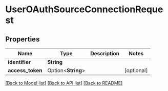 # UserOAuthSourceConnectionRequest

## Properties

Name | Type | Description | Notes
------------ | ------------- | ------------- | -------------
**identifier** | **String** |  | 
**access_token** | Option<**String**> |  | [optional]

[[Back to Model list]](../README.md#documentation-for-models) [[Back to API list]](../README.md#documentation-for-api-endpoints) [[Back to README]](../README.md)


